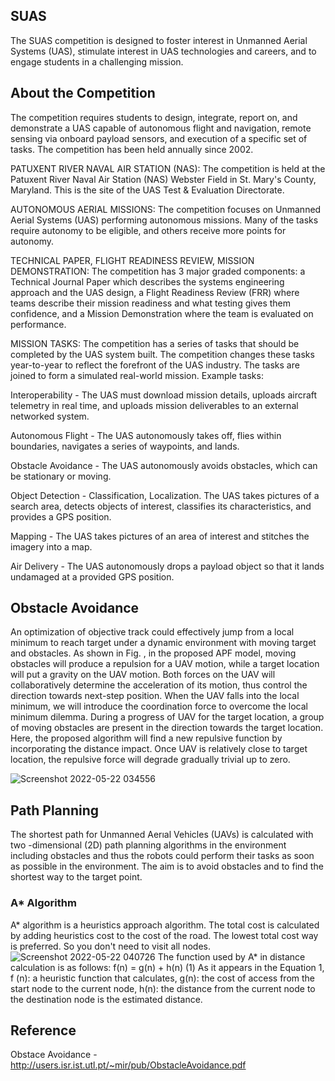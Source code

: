 ## SUAS
The SUAS competition is designed to 
foster interest in Unmanned Aerial Systems (UAS), 
stimulate interest in UAS technologies and careers, 
and to engage students in a challenging mission.

## About the Competition
The competition requires students to design, integrate, report on, and demonstrate a UAS capable of autonomous flight and navigation, remote sensing via onboard payload sensors, and execution of a specific set of tasks. The competition has been held annually since 2002.

PATUXENT RIVER NAVAL AIR STATION (NAS):
The competition is held at the Patuxent River Naval Air Station (NAS) Webster Field in St. Mary's County, Maryland. This is the site of the UAS Test & Evaluation Directorate.

AUTONOMOUS AERIAL MISSIONS:
The competition focuses on Unmanned Aerial Systems (UAS) performing autonomous missions. Many of the tasks require autonomy to be eligible, and others receive more points for autonomy.

TECHNICAL PAPER, FLIGHT READINESS REVIEW, MISSION DEMONSTRATION:
The competition has 3 major graded components: a Technical Journal Paper which describes the systems engineering approach and the UAS design, a Flight Readiness Review (FRR) where teams describe their mission readiness and what testing gives them confidence, and a Mission Demonstration where the team is evaluated on performance.

MISSION TASKS:
The competition has a series of tasks that should be completed by the UAS system built. The competition changes these tasks year-to-year to reflect the forefront of the UAS industry. The tasks are joined to form a simulated real-world mission. Example tasks:

Interoperability - The UAS must download mission details, uploads aircraft telemetry in real time, and uploads mission deliverables to an external networked system.

Autonomous Flight - The UAS autonomously takes off, flies within boundaries, navigates a series of waypoints, and lands.

Obstacle Avoidance - The UAS autonomously avoids obstacles, which can be stationary or moving.

Object Detection - Classification, Localization. The UAS takes pictures of a search area, detects objects of interest, classifies its characteristics, and provides a GPS position.

Mapping - The UAS takes pictures of an area of interest and stitches the imagery into a map.

Air Delivery - The UAS autonomously drops a payload object so that it lands undamaged at a provided GPS position.


## Obstacle Avoidance
An optimization of objective track could effectively jump from a local minimum to reach target under a dynamic environment with moving target and obstacles. As shown in Fig. , in the proposed APF model, moving obstacles will produce a repulsion for a UAV motion, while a target location will put a gravity on the UAV motion. Both forces on the UAV will collaboratively determine the acceleration of its motion, thus control the direction towards next-step position. When the UAV falls into the local minimum, we will introduce the coordination force to overcome the local minimum dilemma. During a progress of UAV for the target location, a group of moving obstacles are present in the direction towards the target location. Here, the proposed algorithm will find a new repulsive function by incorporating the distance impact. Once UAV is relatively close to target location, the repulsive force will degrade gradually trivial up to zero.

![Screenshot 2022-05-22 034556](https://user-images.githubusercontent.com/77221967/169670737-d283584b-9b81-4f38-af7b-ec770a0bfc58.png)

## Path Planning
The  shortest  path  for  Unmanned  Aerıal  Vehicles  (UAVs)  is calculated  with  two  -dimensional  (2D)  path  planning  algorithms  in  the environment including obstacles and thus the robots could perform their tasks as  soon  as  possible  in  the  environment.  The  aim is to avoid obstacles  and  to  find  the  shortest  way  to  the  target  point.

### A* Algorithm
A* algorithm is  a  heuristics  approach algorithm.  The total cost is calculated by adding heuristics cost to the cost of the road. The  lowest  total cost way  is  preferred. So  you don't need to visit all nodes.
![Screenshot 2022-05-22 040726](https://user-images.githubusercontent.com/77221967/169671133-fe776632-09b3-4045-b865-208813354c82.png)
The function used by A* in distance calculation is as follows:  f(n) = g(n) + h(n)  (1) As it appears in the Equation 1, f (n): a heuristic function that calculates, g(n): the cost of access from the start node to the current node, h(n): the distance from the current node to the destination node is the estimated distance. 

## Reference
Obstace Avoidance - http://users.isr.ist.utl.pt/~mir/pub/ObstacleAvoidance.pdf

